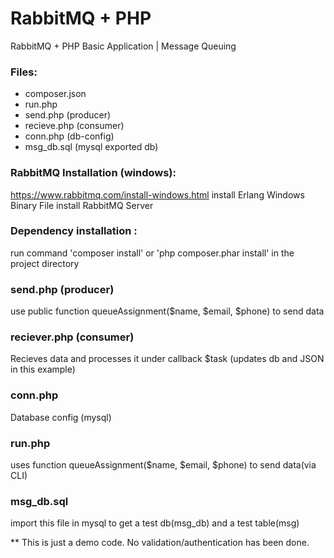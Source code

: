 # RabbitMQ + PHP
RabbitMQ + PHP Basic Application | Message Queuing

### Files:
* composer.json
* run.php 
* send.php (producer)
* recieve.php (consumer)
* conn.php (db-config)
* msg_db.sql (mysql exported db)
  

### RabbitMQ Installation (windows):
  https://www.rabbitmq.com/install-windows.html
  install Erlang Windows Binary File
  install RabbitMQ Server

### Dependency installation :
  run command 'composer install' or 'php composer.phar  install' in the project directory
  
  
### send.php (producer)
  use public function queueAssignment($name, $email, $phone) to send data
  
  
### reciever.php (consumer)
  Recieves data and processes it under callback $task (updates db and JSON in this example)
  
  
### conn.php
  Database config (mysql)
  
  
### run.php  
  uses function queueAssignment($name, $email, $phone) to send data(via CLI)

### msg_db.sql
  import this file in mysql to get a test db(msg_db) and a test table(msg)

** This is just a demo code. No validation/authentication has been done.
